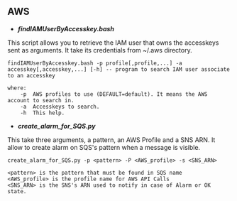 ## AWS

- **_findIAMUserByAccesskey.bash_**

This script allows you to retrieve the IAM user that owns the accesskeys sent as arguments.
It take its credentials from ~/.aws directory.

```
findIAMUserByAccesskey.bash -p profile[,profile,...] -a accesskey[,accesskey,...] [-h] -- program to search IAM user associate to an accesskey

where:
    -p  AWS profiles to use (DEFAULT=default). It means the AWS account to search in.
    -a  Accesskeys to search.
    -h  This help.
```
- **_create_alarm_for_SQS.py_**

This take three arguments, a pattern, an AWS Profile and a SNS ARN.
It allow to create alarm on SQS's pattern when a message is visible.

```
create_alarm_for_SQS.py -p <pattern> -P <AWS_profile> -s <SNS_ARN>

<pattern> is the pattern that must be found in SQS name
<AWS_profile> is the profile name for AWS API Calls
<SNS_ARN> is the SNS's ARN used to notify in case of Alarm or OK state.
```


